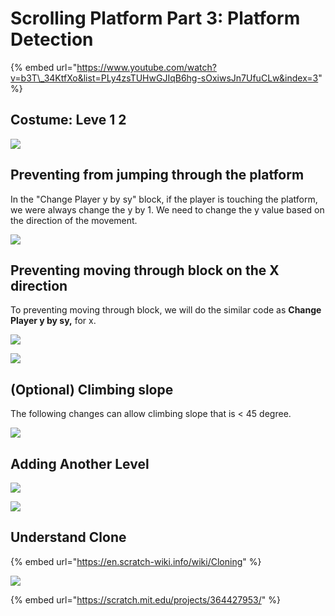 # Scrolling Platform Part 3: Platform Detection

{% embed url="https://www.youtube.com/watch?v=b3T\_34KtfXo&list=PLy4zsTUHwGJIqB6hg-sOxiwsJn7UfuCLw&index=3" %}

## Costume:  Leve 1 2

![](../../../../.gitbook/assets/screenshot-2020-02-01-17.20.46.png)

## Preventing from jumping through the platform

In the "Change Player y by sy" block, if the player is touching the platform, we were always change the y by 1.  We need to change the y value based on the direction of the movement. 

![](../../../../.gitbook/assets/screenshot-2020-02-01-17.28.39.png)

## Preventing moving through block on the X direction

To preventing moving through block, we will do the similar code as **Change Player y by sy,** for x. 

![](../../../../.gitbook/assets/screenshot-2020-02-01-19.36.13.png)



![](../../../../.gitbook/assets/image%20%287%29.png)

## \(Optional\) Climbing slope

The following changes can allow climbing slope that is &lt; 45 degree.

![](../../../../.gitbook/assets/screenshot-2020-02-01-19.36.24.png)

## Adding Another Level

![](../../../../.gitbook/assets/screenshot-2020-02-01-19.36.47.png)

![](../../../../.gitbook/assets/screenshot-2020-02-01-19.37.12.png)

## Understand Clone

{% embed url="https://en.scratch-wiki.info/wiki/Cloning" %}



![](../../../../.gitbook/assets/2020-02-01-19.41.01.gif)

{% embed url="https://scratch.mit.edu/projects/364427953/" %}



